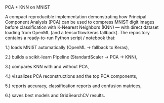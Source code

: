 PCA + KNN on MNIST

A compact reproducible implementation demonstrating how Principal Component Analysis (PCA) can be used to compress MNIST digit images before classification with K-Nearest Neighbors (KNN) — with direct dataset loading from OpenML (and a tensorflow.keras fallback). The repository contains a ready-to-run Python script / notebook that:

1.) loads MNIST automatically (OpenML → fallback to Keras),

2.) builds a scikit-learn Pipeline (StandardScaler → PCA → KNN),

3.) compares KNN with and without PCA,

4.) visualizes PCA reconstructions and the top PCA components,

5.) reports accuracy, classification reports and confusion matrices,

6.) saves best models and GridSearchCV results.
